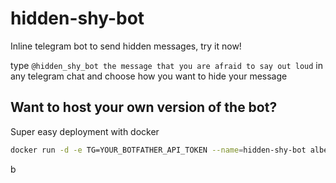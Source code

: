 # hidden-shy-bot
Inline telegram bot to send hidden messages, try it now!

type `@hidden_shy_bot the message that you are afraid to say out loud` in any telegram chat and choose how you want to hide your message

## Want to host your own version of the bot?

Super easy deployment with docker

```bash
docker run -d -e TG=YOUR_BOTFATHER_API_TOKEN --name=hidden-shy-bot albertoxamin/hidden-shy-bot
```


b

